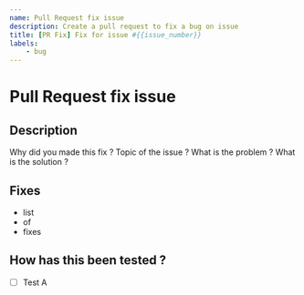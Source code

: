 ```yaml
---
name: Pull Request fix issue
description: Create a pull request to fix a bug on issue
title: [PR Fix] Fix for issue #{{issue_number}}
labels:
    - bug
---
```

# Pull Request fix issue
## Description
Why did you made this fix ? Topic of the issue ? What is the problem ? What is the solution ?

## Fixes
- list
- of
- fixes

## How has this been tested ?
- [ ] Test A